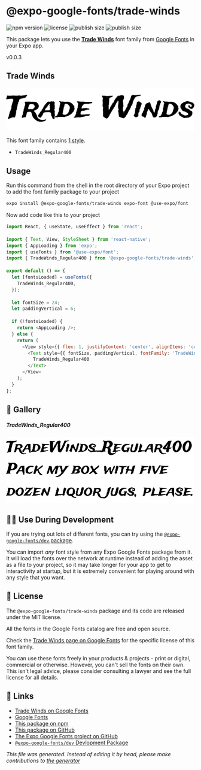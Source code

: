 # @expo-google-fonts/trade-winds

![npm version](https://flat.badgen.net/npm/v/@expo-google-fonts/trade-winds)
![license](https://flat.badgen.net/github/license/expo/google-fonts)
![publish size](https://flat.badgen.net/packagephobia/install/@expo-google-fonts/trade-winds)
![publish size](https://flat.badgen.net/packagephobia/publish/@expo-google-fonts/trade-winds)

This package lets you use the [**Trade Winds**](https://fonts.google.com/specimen/Trade+Winds) font family from [Google Fonts](https://fonts.google.com/) in your Expo app.

v0.0.3

## Trade Winds

![Trade Winds](./font-family.png)

This font family contains [1 style](#gallery).

- `TradeWinds_Regular400`

## Usage

Run this command from the shell in the root directory of your Expo project to add the font family package to your project
```sh
expo install @expo-google-fonts/trade-winds expo-font @use-expo/font
```

Now add code like this to your project
```js
import React, { useState, useEffect } from 'react';

import { Text, View, StyleSheet } from 'react-native';
import { AppLoading } from 'expo';
import { useFonts } from '@use-expo/font';
import { TradeWinds_Regular400 } from '@expo-google-fonts/trade-winds';

export default () => {
  let [fontsLoaded] = useFonts({
    TradeWinds_Regular400,
  });

  let fontSize = 24;
  let paddingVertical = 6;

  if (!fontsLoaded) {
    return <AppLoading />;
  } else {
    return (
      <View style={{ flex: 1, justifyContent: 'center', alignItems: 'center' }}>
        <Text style={{ fontSize, paddingVertical, fontFamily: 'TradeWinds_Regular400' }}>
          TradeWinds_Regular400
        </Text>
      </View>
    );
  }
};

```

## 🔡 Gallery

##### TradeWinds_Regular400
![TradeWinds_Regular400](./3700d4f7d8215f29936d00b52a4b5bf1b2c28b9df395be53d179282b32834cdb.ttf.png)


## 👩‍💻 Use During Development

If you are trying out lots of different fonts, you can try using the [`@expo-google-fonts/dev` package](https://github.com/expo/google-fonts/tree/master/font-packages/dev#readme).

You can import *any* font style from any Expo Google Fonts package from it. It will load the fonts
over the network at runtime instead of adding the asset as a file to your project, so it may take longer
for your app to get to interactivity at startup, but it is extremely convenient
for playing around with any style that you want.

## 📖 License

The `@expo-google-fonts/trade-winds` package and its code are released under the MIT license.

All the fonts in the Google Fonts catalog are free and open source.

Check the [Trade Winds page on Google Fonts](https://fonts.google.com/specimen/Trade+Winds) for the specific license of this font family.

You can use these fonts freely in your products & projects - print or digital, commercial or otherwise. However, you can't sell the fonts on their own. This isn't legal advice, please consider consulting a lawyer and see the full license for all details.

## 🔗 Links

- [Trade Winds on Google Fonts](https://fonts.google.com/specimen/Trade+Winds)
- [Google Fonts](https://fonts.google.com/)
- [This package on npm](https://www.npmjs.com/package/@expo-google-fonts/trade-winds)
- [This package on GitHub](https://github.com/expo/google-fonts/tree/master/font-packages/trade-winds)
- [The Expo Google Fonts project on GitHub](https://github.com/expo/google-fonts)
- [`@expo-google-fonts/dev` Devlopment Package](https://github.com/expo/google-fonts/tree/master/font-packages/dev)


*This file was generated. Instead of editing it by head, please make contributions to [the generator](https://github.com/expo/google-fonts/tree/master/packages/generator)*
